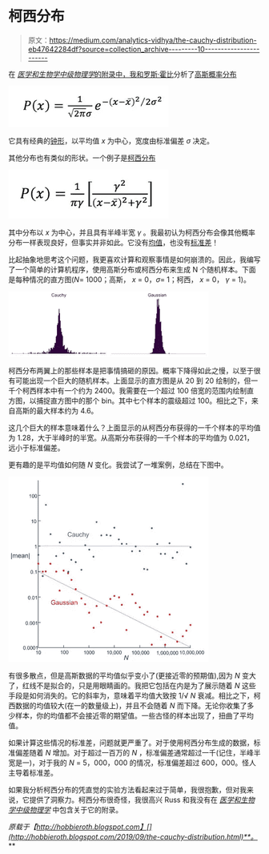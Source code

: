 # 柯西分布

> 原文：<https://medium.com/analytics-vidhya/the-cauchy-distribution-eb47642284df?source=collection_archive---------10----------------------->

在 [*医学和生物学中级物理学*](https://www.amazon.com/Intermediate-Physics-Medicine-Biology-Russell/dp/3319126814/ref=asap_bc?ie=UTF8)[的附录中，我和罗斯·霍比](http://www.physics.umn.edu/people/hobbie.html)分析了[高斯概率分布](https://en.wikipedia.org/wiki/Normal_distribution)

![](img/ffeb61ac481c1eaaea2e7e9c50df43ef.png)

它具有经典的[钟形](https://en.wikipedia.org/wiki/Gaussian_function)，以平均值 *x* 为中心，宽度由标准偏差 *σ* 决定。

其他分布也有类似的形状。一个例子是[柯西分布](https://en.wikipedia.org/wiki/Cauchy_distribution)

![](img/c5bb139c9d8b70cad76330eecd7d2606.png)

其中分布以 *x* 为中心，并且具有半峰半宽 *γ* 。我最初认为柯西分布会像其他概率分布一样表现良好，但事实并非如此。它没有[均值](https://en.wikipedia.org/wiki/Arithmetic_mean)，也没有[标准差](https://en.wikipedia.org/wiki/Standard_deviation)！

比起抽象地思考这个问题，我更喜欢计算和观察事情是如何崩溃的。因此，我编写了一个简单的计算机程序，使用高斯分布或柯西分布来生成 N 个随机样本。下面是每种情况的直方图(*N*= 1000；高斯， *x* = 0，*σ*= 1；柯西， *x* = 0， *γ* = 1)。

![](img/a1b41ea303d6a42c7ba93fd804cc1444.png)

柯西分布两翼上的那些样本是把事情搞砸的原因。概率下降得如此之慢，以至于很有可能出现一个巨大的随机样本。上面显示的直方图是从 20 到 20 绘制的，但一千个柯西样本中有一个约为 2400。我需要在一个超过 100 倍宽的范围内绘制直方图，以捕捉直方图中的那个 bin。其中七个样本的震级超过 100。相比之下，来自高斯的最大样本约为 4.6。

这几个巨大的样本意味着什么？上面显示的从柯西分布获得的一千个样本的平均值为 1.28，大于半峰时的半宽。从高斯分布获得的一千个样本的平均值为 0.021，远小于标准偏差。

更有趣的是平均值如何随 *N* 变化。我尝试了一堆案例，总结在下图中。

![](img/4b8908b6a38697d6207fbd609cdec8e3.png)

有很多散点，但是高斯数据的平均值似乎变小了(更接近零的预期值),因为 *N* 变大了，红线不是拟合的，只是用眼睛画的。我把它包括在内是为了展示随着 *N* 这些手段是如何消失的。它的斜率为，意味着平均值大致按 1/√ *N* 衰减。相比之下，柯西数据的均值较大(在一的数量级上)，并且不会随着 *N* 而下降。无论你收集了多少样本，你的均值都不会接近零的期望值。一些古怪的样本出现了，扭曲了平均值。

如果计算这些情况的标准差，问题就更严重了。对于使用柯西分布生成的数据，标准偏差随着 *N* 增加。对于超过一百万的 *N* ，标准偏差通常超过一千(记住，半峰半宽是一)，对于我的 *N* = 5，000，000 的情况，标准偏差超过 600，000。怪人主导着标准差。

如果我分析柯西分布的凭直觉的实验方法看起来过于简单，我很抱歉，但对我来说，它提供了洞察力。柯西分布很奇怪，我很高兴 Russ 和我没有在 [*医学和生物学中级物理学*](https://link.springer.com/book/10.1007/978-3-319-12682-1) 中包含关于它的附录。

*原载于【http://hobbieroth.blogspot.com】[](http://hobbieroth.blogspot.com/2019/09/the-cauchy-distribution.html)**。***